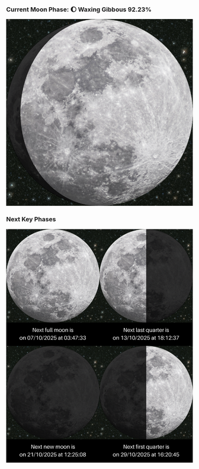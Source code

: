 ### Current Moon Phase: 🌔 Waxing Gibbous 92.23%
![Moon Phase](moonphase.png)
### Next Key Phases
![Gallery](gallery.png)